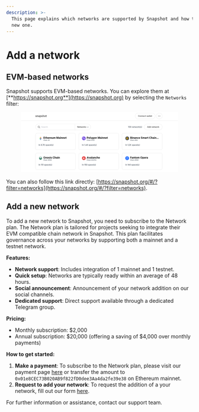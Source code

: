 ```yaml
---
description: >-
  This page explains which networks are supported by Snapshot and how to add a
  new one.
---
```


# Add a network

## EVM-based networks

Snapshot supports EVM-based networks. You can explore them at [**https://snapshot.org**](https://snapshot.org) by selecting the `Networks` filter:

<figure><img src="../.gitbook/assets/image (116).png" alt=""><figcaption></figcaption></figure>

You can also follow this link directly: [https://snapshot.org/#/?filter=networks](https://snapshot.org/#/?filter=networks).

## **Add a new network**

To add a new network to Snapshot, you need to subscribe to the Network plan. The Network plan is tailored for projects seeking to integrate their EVM compatible chain network in Snapshot. This plan facilitates governance across your networks by supporting both a mainnet and a testnet network.

**Features:**

* **Network support**: Includes integration of 1 mainnet and 1 testnet.
* **Quick setup**: Networks are typically ready within an average of 48 hours.
* **Social announcement**: Announcement of your network addition on our social channels.
* **Dedicated support**: Direct support available through a dedicated Telegram group.

**Pricing:**

* Monthly subscription: $2,000
* Annual subscription: $20,000 (offering a saving of $4,000 over monthly payments)

**How to get started:**

1. **Make a payment**: To subscribe to the Network plan, please visit our payment page [here](https://snapshot.org/#/payment/network) or transfer the amount to `0x01e8CEC73B020AB9f822fD0dee3Aa4da2fe39e38` on Ethereum mainnet.
2. **Request to add your network**: To request the addition of a your network, fill out our form [here](https://tally.so/r/31ApGb).

For further information or assistance, contact our support team.
